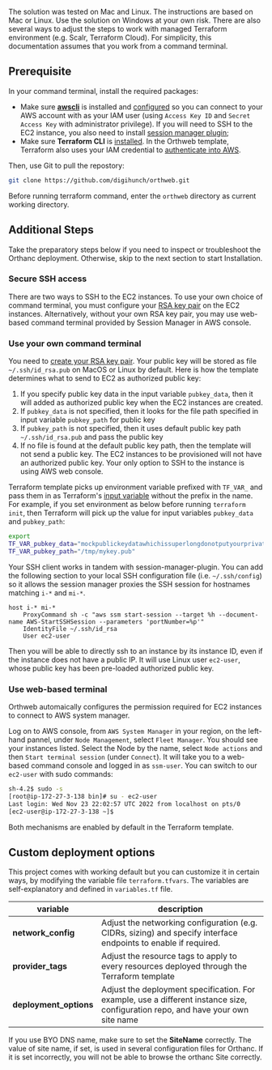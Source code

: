 The solution was tested on Mac and Linux. The instructions are based on Mac or Linux. Use the solution on Windows at your own risk. There are also several ways to adjust the steps to work with managed Terraform environment (e.g. Scalr, Terraform Cloud). For simplicity, this documentation assumes that you work from a command terminal.

## Prerequisite

In your command terminal, install the required packages:

* Make sure **[awscli](https://docs.aws.amazon.com/cli/latest/userguide/cli-chap-configure.html)** is installed and [configured](https://docs.aws.amazon.com/cli/latest/userguide/cli-chap-configure) so you can connect to your AWS account with as your IAM user (using `Access Key ID` and `Secret Access Key` with administrator privilege). If you will need to SSH to the EC2 instance, you also need to install [session manager plugin](https://docs.aws.amazon.com/systems-manager/latest/userguide/session-manager-working-with-install-plugin.html);
* Make sure **Terraform CLI** is [installed](https://learn.hashicorp.com/tutorials/terraform/install-cli). In the Orthweb template, Terraform also uses your IAM credential to [authenticate into AWS](https://registry.terraform.io/providers/hashicorp/aws/latest/docs#shared-credentials-file). 

Then, use Git to pull the repostory:
```sh
git clone https://github.com/digihunch/orthweb.git
```
Before running terraform command, enter the `orthweb` directory as current working directory.


## Additional Steps

Take the preparatory steps below if you need to inspect or troubleshoot the Orthanc deployment. Otherwise, skip to the next section to start Installation.

### Secure SSH access
There are two ways to SSH to the EC2 instances. To use your own choice of command terminal, you must configure your [RSA key pair](https://docs.aws.amazon.com/AWSEC2/latest/UserGuide/ec2-key-pairs.html) on the EC2 instances. Alternatively, without your own RSA key pair, you may use web-based command terminal provided by Session Manager in AWS console.

### Use your own command terminal

You need to [create your RSA key pair](https://help.dreamhost.com/hc/en-us/articles/115001736671-Creating-a-new-Key-pair-in-Mac-OS-X-or-Linux). Your public key will be stored as file `~/.ssh/id_rsa.pub` on MacOS or Linux by default. Here is how the template determines what to send to EC2 as authorized public key:

1. If you specify public key data in the input variable `pubkey_data`, then it will added as authorized public key when the EC2 instances are created.
2. If `pubkey_data` is not specified, then it looks for the file path specified in input variable `pubkey_path` for public key
3. If `pubkey_path` is not specified, then it uses default public key path `~/.ssh/id_rsa.pub` and pass the public key
4. If no file is found at the default public key path, then the template will not send a public key. The EC2 instances to be provisioned will not have an authorized public key. Your only option to SSH to the instance is using AWS web console.

Terraform template picks up environment variable prefixed with `TF_VAR_` and pass them in as Terraform's [input variable](https://developer.hashicorp.com/terraform/language/values/variables#environment-variables) without the prefix in the name. For example, if you set environment as below before running `terraform init`, then Terraform will pick up the value for input variables `pubkey_data` and `pubkey_path`:
```sh
export
TF_VAR_pubkey_data="mockpublickeydatawhichissuperlongdonotputyourprivatekeyherepleaseabcxyzpubkklsss"
TF_VAR_pubkey_path="/tmp/mykey.pub"
```

Your SSH client works in tandem with session-manager-plugin. You can add the following section to your local SSH configuration file (i.e. `~/.ssh/config`) so it allows the session manager proxies the SSH session for hostnames matching `i-*` and `mi-*`.

```
host i-* mi-*
    ProxyCommand sh -c "aws ssm start-session --target %h --document-name AWS-StartSSHSession --parameters 'portNumber=%p'"
    IdentityFile ~/.ssh/id_rsa
    User ec2-user
```
Then you will be able to directly ssh to an instance by its instance ID, even if the instance does not have a public IP. It will use Linux user `ec2-user`, whose public key has been pre-loaded authorized public key.

### Use web-based terminal

Orthweb automaically configures the permission required for EC2 instances to connect to AWS system manager.

Log on to AWS console, from `AWS System Manager` in your region, on the left-hand pannel, under `Node Management`, select `Fleet Manager`. You should see your instances listed. Select the Node by the name, select `Node actions` and then `Start terminal session` (under `Connect`). It will take you to a web-based command console and logged in as `ssm-user`. You can switch to our `ec2-user` with sudo commands:
```bash
sh-4.2$ sudo -s
[root@ip-172-27-3-138 bin]# su - ec2-user
Last login: Wed Nov 23 22:02:57 UTC 2022 from localhost on pts/0
[ec2-user@ip-172-27-3-138 ~]$
```

Both mechanisms are enabled by default in the Terraform template.

## Custom deployment options
This project comes with working default but you can customize it in certain ways, by modifying the variable file `terraform.tfvars`. The variables are self-explanatory and defined in `variables.tf` file. 

|variable|description|
|--|--|
|**network_config**| Adjust the networking configuration (e.g. CIDRs, sizing) and specify interface endpoints to enable if required.|
|**provider_tags**| Adjust the resource tags to apply to every resources deployed through the Terraform template |
|**deployment_options**| Adjust the deployment specification. For example, use a different instance size, configuration repo, and have your own site name|

If you use BYO DNS name, make sure to set the **SiteName** correctly. The value of site name, if set, is used in several configuration files for Orthanc. If it is set incorrectly, you will not be able to browse the orthanc Site correctly. 
